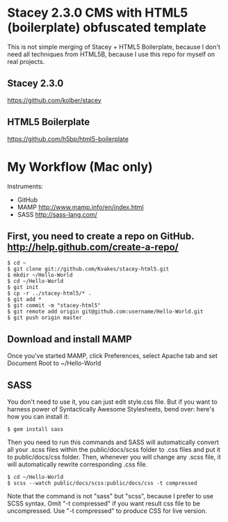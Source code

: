 # Stacey 2.3.0 CMS with HTML5 (boilerplate) obfuscated template

This is not simple merging of Stacey + HTML5 Boilerplate, because I don't need all techniques from HTML5B, because I use this repo for myself on real projects.

## Stacey 2.3.0

https://github.com/kolber/stacey

## HTML5 Boilerplate

https://github.com/h5bp/html5-boilerplate

# My Workflow (Mac only)

Instruments:

* GitHub
* MAMP http://www.mamp.info/en/index.html
* SASS http://sass-lang.com/

## First, you need to create a repo on GitHub. http://help.github.com/create-a-repo/

	$ cd ~
	$ git clone git://github.com/Kvakes/stacey-html5.git
	$ mkdir ~/Hello-World
	$ cd ~/Hello-World
	$ git init
	$ cp -r ../stacey-html5/* .
	$ git add *
	$ git commit -m "stacey-html5"
	$ git remote add origin git@github.com:username/Hello-World.git
	$ git push origin master

## Download and install MAMP

Once you've started MAMP, click Preferences, select Apache tab and set Document Root to ~/Hello-World

## SASS

You don't need to use it, you can just edit style.css file. But if you want to harness power of Syntactically Awesome Stylesheets, bend over: here's how you can install it:

	$ gem install sass

Then you need to run this commands and SASS will automatically convert all your .scss files within the public/docs/scss folder to .css files and put it to public/docs/css folder. Then, whenever you will change any .scss file, it will automatically rewrite corresponding .css file.

	$ cd ~/Hello-World
	$ scss --watch public/docs/scss:public/docs/css -t compressed

Note that the command is not "sass" but "scss", because I prefer to use SCSS syntax. Omit "-t compressed" if you want result css file to be uncompressed. Use "-t compressed" to produce CSS for live version.